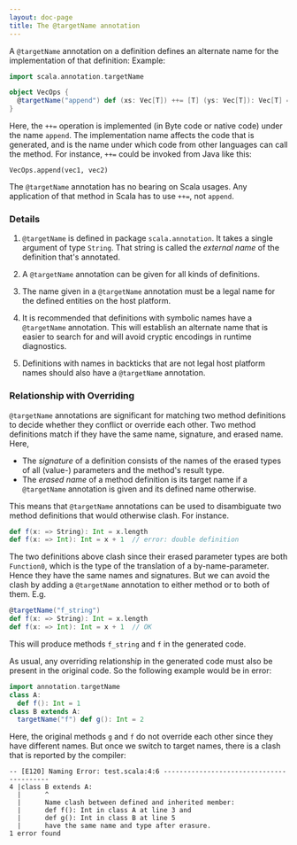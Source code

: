 ```yaml
---
layout: doc-page
title: The @targetName annotation
---
```


A `@targetName` annotation on a definition defines an alternate name for the implementation of that definition: Example:
```scala
import scala.annotation.targetName

object VecOps {
  @targetName("append") def (xs: Vec[T]) ++= [T] (ys: Vec[T]): Vec[T] = ...
}
```
Here, the `++=` operation is implemented (in Byte code or native code) under the name `append`. The implementation name affects the code that is generated, and is the name under which code from other languages can call the method. For instance, `++=` could be invoked from Java like this:
```
VecOps.append(vec1, vec2)
```
The `@targetName` annotation has no bearing on Scala usages. Any application of that method in Scala has to use `++=`, not `append`.

### Details

 1. `@targetName` is defined in package `scala.annotation`. It takes a single argument
    of type `String`. That string is called the _external name_ of the definition
    that's annotated.

 2. A `@targetName` annotation can be given for all kinds of definitions.

 3. The name given in a `@targetName` annotation must be a legal name
    for the defined entities on the host platform.

 4. It is recommended that definitions with symbolic names have a `@targetName` annotation. This will establish an alternate name that is easier to search for and
 will avoid cryptic encodings in runtime diagnostics.

 5. Definitions with names in backticks that are not legal host platform names
    should also have a `@targetName` annotation.

### Relationship with Overriding

`@targetName` annotations are significant for matching two method definitions to decide whether they conflict or override each other. Two method definitions match if they have the same name, signature, and erased name. Here,

 - The _signature_ of a definition consists of the names of the erased types of all (value-) parameters and the method's result type.
 - The _erased name_ of a method definition is its target name if a `@targetName`
   annotation is given and its defined name otherwise.

This means that `@targetName` annotations can be used to disambiguate two method definitions that would otherwise clash. For instance.
```scala
def f(x: => String): Int = x.length
def f(x: => Int): Int = x + 1  // error: double definition
```
The two definitions above clash since their erased parameter types are both `Function0`, which is the type of the translation of a by-name-parameter. Hence
they have the same names and signatures. But we can avoid the clash by adding  a `@targetName` annotation to either method or to both of them. E.g.
```scala
@targetName("f_string")
def f(x: => String): Int = x.length
def f(x: => Int): Int = x + 1  // OK
```
This will produce methods `f_string` and `f` in the generated code.

As usual, any overriding relationship in the generated code must also
be present in the original code. So the following example would be in error:
```scala
import annotation.targetName
class A:
  def f(): Int = 1
class B extends A:
  targetName("f") def g(): Int = 2
```
Here, the original methods `g` and `f` do not override each other since they have
different names. But once we switch to target names, there is a clash that is reported by the compiler:
```
-- [E120] Naming Error: test.scala:4:6 -----------------------------------------
4 |class B extends A:
  |      ^
  |      Name clash between defined and inherited member:
  |      def f(): Int in class A at line 3 and
  |      def g(): Int in class B at line 5
  |      have the same name and type after erasure.
1 error found
```
